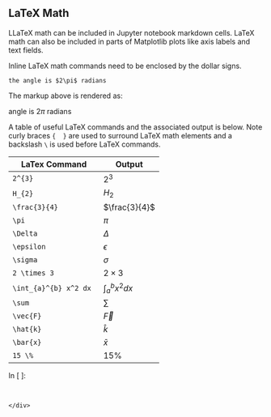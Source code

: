 
## LaTeX Math
LLaTeX math can be included in Jupyter notebook markdown cells. LaTeX math can also be included in parts of Matplotlib plots like axis labels and text fields.

Inline LaTeX math commands need to be enclosed by the dollar signs.

```text
the angle is $2\pi$ radians
```

The markup above is rendered as:

angle is $2\pi$ radians

A table of useful LaTeX commands and the associated output is below. Note curly braces ```{  }``` are used to surround LaTeX math elements and a backslash ``` \ ``` is used before LaTeX commands.


| LaTex Command | Output |
| --- | --- |
| ```2^{3}``` | $2^{3}$ |
| ```H_{2}``` | $H_{2}$ |
| ```\frac{3}{4}``` | $\frac{3}{4}$ |
| ```\pi``` | $\pi$ |
| ```\Delta``` | $\Delta$ |
| ```\epsilon``` | $\epsilon$ |
| ```\sigma``` | $\sigma$ |
| ```2 \times 3``` | $2 \times 3$ |
| ```\int_{a}^{b} x^2 dx ``` | $\int_{a}^{b} x^2 dx$ |
| ```\sum``` | $\sum$ |
| ```\vec{F}``` | $\vec{F}$ |
| ```\hat{k}``` | $\hat{k}$ |
| ```\bar{x}``` | $\bar{x}$ |
| ```15 \%``` | $15 \%$ |
<div class="cell border-box-sizing code_cell rendered">
<div class="input">
<div class="prompt input_prompt">In&nbsp;[&nbsp;]:</div>
<div class="inner_cell">
    <div class="input_area">
<div class=" highlight hl-ipython3"><pre><span></span> 
</pre></div>

    </div>
</div>
</div>

</div>
 

